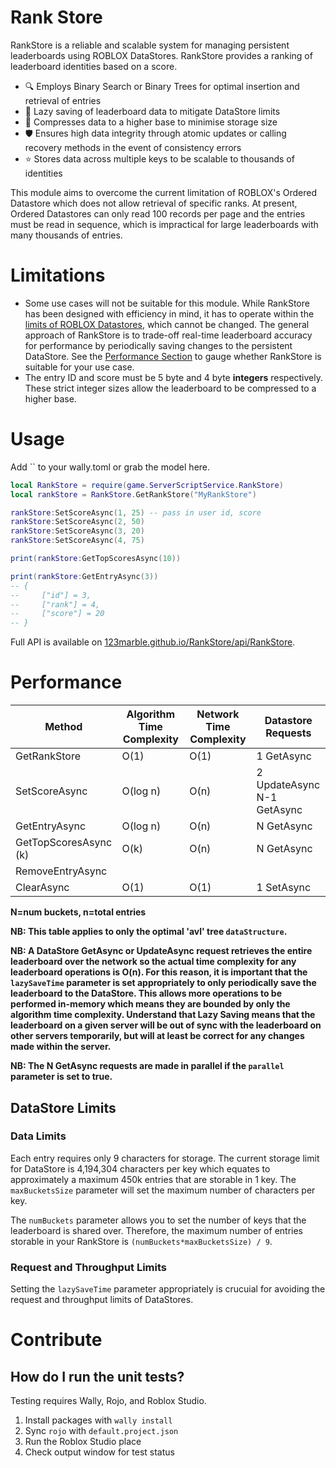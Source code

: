 # Rank Store
RankStore is a reliable and scalable system for managing persistent leaderboards using ROBLOX DataStores. RankStore provides a ranking of leaderboard identities based on a score. 

- 🔍 Employs Binary Search or Binary Trees for optimal insertion and retrieval of entries
- 🦥 Lazy saving of leaderboard data to mitigate DataStore limits
- 🚀 Compresses data to a higher base to minimise storage size
- 🛡️ Ensures high data integrity through atomic updates or calling recovery methods in the event of consistency errors
- ⭐ Stores data across multiple keys to be scalable to thousands of identities

This module aims to overcome the current limitation of ROBLOX's Ordered Datastore which does not allow retrieval of specific ranks. At present, Ordered Datastores can only read 100 records per page and the entries must be read in sequence, which is impractical for large leaderboards with many thousands of entries.

# Limitations
- Some use cases will not be suitable for this module. While RankStore has been designed with efficiency in mind, it has to operate within the [limits of ROBLOX Datastores](https://create.roblox.com/docs/cloud-services/data-stores#server-limits), which cannot be changed. The general approach of RankStore is to trade-off real-time leaderboard accuracy for performance by periodically saving changes to the persistent DataStore. See the [Performance Section](#performance) to gauge whether RankStore is suitable for your use case.
- The entry ID and score must be 5 byte and 4 byte **integers** respectively. These strict integer sizes allow the leaderboard to be compressed to a higher base.

# Usage
Add `` to your wally.toml or grab the model here.

```lua
local RankStore = require(game.ServerScriptService.RankStore)
local rankStore = RankStore.GetRankStore("MyRankStore")

rankStore:SetScoreAsync(1, 25) -- pass in user id, score
rankStore:SetScoreAsync(2, 50)
rankStore:SetScoreAsync(3, 20)
rankStore:SetScoreAsync(4, 75)

print(rankStore:GetTopScoresAsync(10))

print(rankStore:GetEntryAsync(3))
-- {
--     ["id"] = 3,
--     ["rank"] = 4,
--     ["score"] = 20
-- }  
```
Full API is available on [123marble.github.io/RankStore/api/RankStore](https://123marble.github.io/RankStore/api/RankStore).

# Performance

| Method                | Algorithm Time Complexity | Network Time Complexity | Datastore Requests       |
|-----------------------|---------------------------|-------------------------|--------------------------|
| GetRankStore          | O(1)                      | O(1)                    | 1 GetAsync               |
| SetScoreAsync         | O(log n)                  | O(n)                    | 2 UpdateAsync<br /> N-1 GetAsync |
| GetEntryAsync         | O(log n)                  | O(n)                    | N GetAsync               |
| GetTopScoresAsync (k) | O(k)                      | O(n)                    | N GetAsync               |
| RemoveEntryAsync            |                     |                 |            |
| ClearAsync            | O(1)                      | O(1)                    | 1 SetAsync               |

**N=num buckets, n=total entries**

**NB: This table applies to only the optimal 'avl' tree `dataStructure`.**

**NB: A DataStore GetAsync or UpdateAsync request retrieves the entire leaderboard over the network so the actual time complexity for any leaderboard operations is O(n). For this reason, it is important that the `lazySaveTime` parameter is set appropriately to only periodically save the leaderboard to the DataStore. This allows more operations to be performed in-memory which means they are bounded by only the algorithm time complexity. Understand that Lazy Saving means that the leaderboard on a given server will be out of sync with the leaderboard on other servers temporarily, but will at least be correct for any changes made within the server.**

**NB: The N GetAsync requests are made in parallel if the `parallel` parameter is set to true.**


## DataStore Limits

### Data Limits
Each entry requires only 9 characters for storage. The current storage limit for DataStore is 4,194,304 characters per key which equates to approximately a maximum 450k entries that are storable in 1 key. The `maxBucketsSize` parameter will set the maximum number of characters per key.

The `numBuckets` parameter allows you to set the number of keys that the leaderboard is shared over. Therefore, the maximum number of entries storable in your RankStore is `(numBuckets*maxBucketsSize) / 9`.


### Request and Throughput Limits
Setting the `lazySaveTime` parameter appropriately is crucuial for avoiding the request and throughput limits of DataStores.



# Contribute
## How do I run the unit tests?
Testing requires Wally, Rojo, and Roblox Studio.
1. Install packages with `wally install`
1. Sync `rojo` with `default.project.json`
3. Run the Roblox Studio place
4. Check output window for test status
